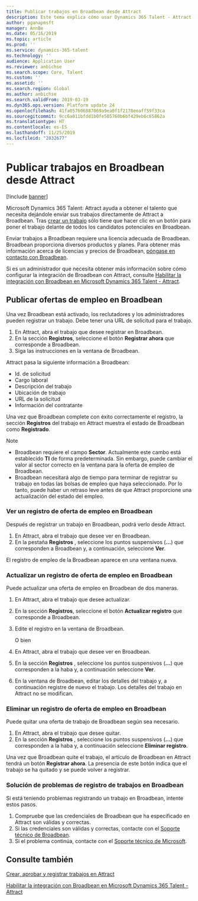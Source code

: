 ```yaml
---
title: Publicar trabajos en Broadbean desde Attract
description: Este tema explica cómo usar Dynamics 365 Talent - Attract para registrar trabajos en Broadbean.
author: pganapmsft
manager: AnnBe
ms.date: 05/16/2019
ms.topic: article
ms.prod: ''
ms.service: dynamics-365-talent
ms.technology: ''
audience: Application User
ms.reviewer: anbichse
ms.search.scope: Core, Talent
ms.custom: ''
ms.assetid: ''
ms.search.region: Global
ms.author: anbichse
ms.search.validFrom: 2019-03-19
ms.dyn365.ops.version: Platform update 24
ms.openlocfilehash: 41fa057606887069a9ea0f1f2178eeaff59f33ca
ms.sourcegitcommit: 9cc6a011bfdd1b0fe505760b6bf429eb6c65862a
ms.translationtype: HT
ms.contentlocale: es-ES
ms.lasthandoff: 11/25/2019
ms.locfileid: "2832677"
---
```

# <a name="post-jobs-to-broadbean-from-attract"></a>Publicar trabajos en Broadbean desde Attract

[!include [banner](includes/banner.md)]

Microsoft Dynamics 365 Talent: Attract ayuda a obtener el talento que necesita dejándole enviar sus trabajos directamente de Attract a Broadbean. Tras [crear un trabajo](./creating-jobs-attract.md) sólo tiene que hacer clic en un botón para poner el trabajo delante de todos los candidatos potenciales en Broadbean.

Enviar trabajos a Broadbean requiere una licencia adecuada de Broadbean. Broadbean proporciona diversos productos y planes. Para obtener más información acerca de licencias y precios de Broadbean, [póngase en contacto con Broadbean](https://www.broadbean.com/contact-us/).

Si es un administrador que necesita obtener más información sobre cómo configurar la integración de Broadbean con Attract, consulte [Habilitar la integración con Broadbean en Microsoft Dynamics 365 Talent - Attract](./attract-admin-job-board-settings.md).

## <a name="post-jobs-to-broadbean"></a>Publicar ofertas de empleo en Broadbean

Una vez Broadbean está activado, los reclutadores y los administradores pueden registrar un trabajo. Debe tener una URL de solicitud para el trabajo.

1. En Attract, abra el trabajo que desee registrar en Broadbean.
2. En la sección **Registros**, seleccione el botón **Registrar ahora** que corresponde a Broadbean.
3. Siga las instrucciones en la ventana de Broadbean.

Attract pasa la siguiente información a Broadbean:

- Id. de solicitud
- Cargo laboral
- Descripción del trabajo
- Ubicación de trabajo
- URL de la solicitud
- Información del contratante

Una vez que Broadbean complete con éxito correctamente el registro, la sección **Registros** del trabajo en Attract muestra el estado de Broadbean como **Registrado**.

> [!NOTE]
> - Broadbean requiere el campo **Sector**. Actualmente este cambo está establecido **TI** de forma predeterminada. Sin embargo, puede cambiar el valor al sector correcto en la ventana para la oferta de empleo de Broadbean.
> - Broadbean necesitará algo de tiempo para terminar de registrar su trabajo en todas las bolsas de empleo que haya seleccionado. Por lo tanto, puede haber un retraso leve antes de que Attract proporcione una actualización del estado del empleo.

### <a name="view-a-broadbean-job-posting"></a>Ver un registro de oferta de empleo en Broadbean

Después de registrar un trabajo en Broadbean, podrá verlo desde Attract.

1. En Attract, abra el trabajo que desee ver en Broadbean.
2. En la pestaña **Registros** , seleccione los puntos suspensivos (**…**) que corresponden a Broadbean y, a continuación, seleccione **Ver**.

El registro de empleo de la Broadbean aparece en una ventana nueva.

### <a name="update-a-broadbean-job-posting"></a>Actualizar un registro de oferta de empleo en Broadbean

Puede actualizar una oferta de empleo en Broadbean de dos maneras.

1. En Attract, abra el trabajo que desee actualizar.
2. En la sección **Registros**, seleccione el botón **Actualizar registro** que corresponde a Broadbean.
3. Edite el registro en la ventana de Broadbean.

    O bien

1. En Attract, abra el trabajo que desee ver en Broadbean.
2. En la sección **Registros** , seleccione los puntos suspensivos (**…**) que corresponden a la haba y, a continuación seleccione **Ver**.
3. En la ventana de Broadbean, editar los detalles del trabajo y, a continuación registre de nuevo el trabajo. Los detalles del trabajo en Attract no se modifican.

### <a name="remove-a-broadbean-job-posting"></a>Eliminar un registro de oferta de empleo en Broadbean

Puede quitar una oferta de trabajo de Broadbean según sea necesario.

1. En Attract, abra el trabajo que desee quitar.
2. En la sección **Registros** , seleccione los puntos suspensivos (**…**) que corresponden a la haba y, a continuación seleccione **Eliminar registro**.

Una vez que Broadbean quite el trabajo, el artículo de Broadbean en Attract tendrá un botón **Registrar ahora**. La presencia de este botón indica que el trabajo se ha quitado y se puede volver a registrar.

### <a name="troubleshoot-job-posting-to-broadbean"></a>Solución de problemas de registro de trabajos en Broadbean

Si está teniendo problemas registrando un trabajo en Broadbean, intente estos pasos.

1. Compruebe que las credenciales de Broadbean que ha especificado en Attract son válidas y correctas.
2. Si las credenciales son válidas y correctas, contacte con el [Soporte técnico de Broadbean](https://www.broadbean.com/resources/support/).
3. Si el problema continúa, contacte con el [Soporte técnico de Microsoft](./talent-support.md).

## <a name="see-also"></a>Consulte también

[Crear, aprobar y registrar trabajos en Attract](./creating-jobs-attract.md)

[Habilitar la integración con Broadbean en Microsoft Dynamics 365 Talent - Attract](./attract-admin-job-board-settings.md)
